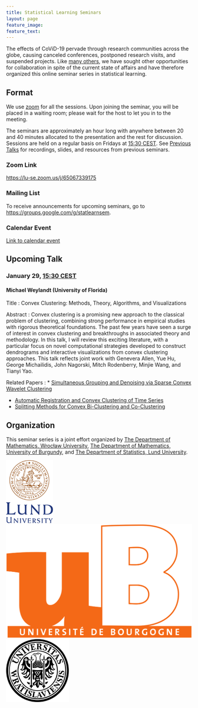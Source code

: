 ```yaml
---
title: Statistical Learning Seminars
layout: page
feature_image: 
feature_text:
---
```


The effects of CoViD-19 pervade through research communities across the globe,
causing canceled conferences, postponed research visits, and suspended
projects. Like [many others](/links), we have sought 
other opportunities for collaboration in spite of the current state of
affairs and have therefore organized this online seminar 
series in statistical learning.

## Format

We use [zoom](https://zoom.us/) for all the sessions. Upon joining
the seminar, you will be placed in a 
waiting room; please wait for the host to let you in to the 
meeting.

The seminars are approximately an hour long with anywhere between 20 and 40 minutes
allocated to the presentation and the rest for discussion. Sessions are held on a regular basis 
on Fridays at [15:30 CEST](https://www.thetimezoneconverter.com/?t=15%3A30%20pm&tz=Stockholm&).
See [Previous Talks](/previous-talks) for recordings, slides, and resources from previous
seminars.

### Zoom Link

<https://lu-se.zoom.us/j/65067339175>

### Mailing List

To receive announcements for upcoming seminars, go to
<https://groups.google.com/g/statlearnsem>.

### Calendar Event

[Link to calendar event](https://lu-se.zoom.us/meeting/u5Etce6rrTIrHdGmDxIUKT33_HsILcrt6Tui/ics?icsToken=98tyKu-trj0tGdecsR6CR_MMAo_oKOnztlhcgqd6kTv9KhV4VlClCcpRG558AsyG)

## Upcoming Talk

### January 29, [15:30 CEST](https://www.thetimezoneconverter.com/?t=15%3A30%20pm&tz=Stockholm&)

#### Michael Weylandt (University of Florida)

Title
: Convex Clustering: Methods, Theory, Algorithms, and Visualizations

Abstract
: Convex clustering is a promising new approach to the classical problem
of clustering, combining strong performance in empirical studies with
rigorous theoretical foundations. The past few years have seen a surge
of interest in convex clustering and breakthroughs in associated
theory and methodology. In this talk, I will review this exciting
literature, with a particular focus on novel computational strategies
developed to construct dendrograms and interactive visualizations from
convex clustering approaches. This talk reflects joint work with
Genevera Allen, Yue Hu, George Michailidis, John Nagorski, Mitch
Rodenberry, Minjie Wang, and Tianyi Yao.

Related Papers
: * [Simultaneous Grouping and Denoising via Sparse Convex Wavelet Clustering](https://arxiv.org/abs/2012.04762)
  * [Automatic Registration and Convex Clustering of Time Series](https://arxiv.org/abs/2012.04756)
  * [Splitting Methods for Convex Bi-Clustering and Co-Clustering](https://arxiv.org/abs/1901.06075)

## Organization

This seminar series is a joint effort organized by
[The Department of Mathematics, Wrocław University](https://www.math.uni.wroc.pl),
[The Department of Mathematics, University of Burgundy](https://math.u-bourgogne.fr/), and
[The Department of Statistics, Lund University](https://stat.lu.se).

<div class="row">
  <div class="column">
    <img src="assets/logo-lu.svg" alt="Lund University" style="height:170px">
  </div>
  <div class="column">
    <img src="assets/logo-burgundy.png" alt="University of Burgundy" style="width:auto height:170px">
  </div>
  <div class="column">
    <img src="assets/logo-wroclaw.svg" alt="Wroclaw University" style="height:170px">
  </div>
</div> 
